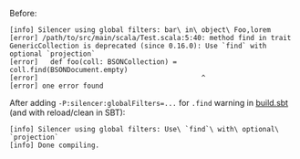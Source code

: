 Before:

```
[info] Silencer using global filters: bar\ in\ object\ Foo,lorem
[error] /path/to/src/main/scala/Test.scala:5:40: method find in trait GenericCollection is deprecated (since 0.16.0): Use `find` with optional `projection`
[error]   def foo(coll: BSONCollection) = coll.find(BSONDocument.empty)
[error]                                        ^
[error] one error found
```

After adding `-P:silencer:globalFilters=...` for `.find` warning in [build.sbt](./build.sbt#L16) (and with reload/clean in SBT):

```
[info] Silencer using global filters: Use\ `find`\ with\ optional\ `projection`
[info] Done compiling.
```
